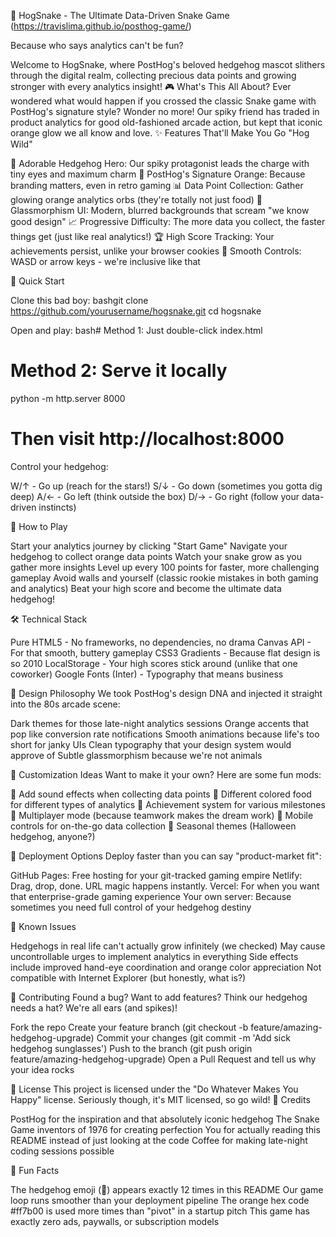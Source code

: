 🦔 HogSnake - The Ultimate Data-Driven Snake Game (https://travislima.github.io/posthog-game/)

Because who says analytics can't be fun?

Welcome to HogSnake, where PostHog's beloved hedgehog mascot slithers through the digital realm, collecting precious data points and growing stronger with every analytics insight!
🎮 What's This All About?
Ever wondered what would happen if you crossed the classic Snake game with PostHog's signature style? Wonder no more! Our spiky friend has traded in product analytics for good old-fashioned arcade action, but kept that iconic orange glow we all know and love.
✨ Features That'll Make You Go "Hog Wild"

🦔 Adorable Hedgehog Hero: Our spiky protagonist leads the charge with tiny eyes and maximum charm
🧡 PostHog's Signature Orange: Because branding matters, even in retro gaming
📊 Data Point Collection: Gather glowing orange analytics orbs (they're totally not just food)
🌟 Glassmorphism UI: Modern, blurred backgrounds that scream "we know good design"
📈 Progressive Difficulty: The more data you collect, the faster things get (just like real analytics!)
🏆 High Score Tracking: Your achievements persist, unlike your browser cookies
🎹 Smooth Controls: WASD or arrow keys - we're inclusive like that

🚀 Quick Start

Clone this bad boy:
bashgit clone https://github.com/yourusername/hogsnake.git
cd hogsnake

Open and play:
bash# Method 1: Just double-click index.html
# Method 2: Serve it locally
python -m http.server 8000
# Then visit http://localhost:8000

Control your hedgehog:

W/↑ - Go up (reach for the stars!)
S/↓ - Go down (sometimes you gotta dig deep)
A/← - Go left (think outside the box)
D/→ - Go right (follow your data-driven instincts)



🎯 How to Play

Start your analytics journey by clicking "Start Game"
Navigate your hedgehog to collect orange data points
Watch your snake grow as you gather more insights
Level up every 100 points for faster, more challenging gameplay
Avoid walls and yourself (classic rookie mistakes in both gaming and analytics)
Beat your high score and become the ultimate data hedgehog!

🛠 Technical Stack

Pure HTML5 - No frameworks, no dependencies, no drama
Canvas API - For that smooth, buttery gameplay
CSS3 Gradients - Because flat design is so 2010
LocalStorage - Your high scores stick around (unlike that one coworker)
Google Fonts (Inter) - Typography that means business

🎨 Design Philosophy
We took PostHog's design DNA and injected it straight into the 80s arcade scene:

Dark themes for those late-night analytics sessions
Orange accents that pop like conversion rate notifications
Smooth animations because life's too short for janky UIs
Clean typography that your design system would approve of
Subtle glassmorphism because we're not animals

🔧 Customization Ideas
Want to make it your own? Here are some fun mods:

🎵 Add sound effects when collecting data points
🌈 Different colored food for different types of analytics
🏅 Achievement system for various milestones
👥 Multiplayer mode (because teamwork makes the dream work)
📱 Mobile controls for on-the-go data collection
🎨 Seasonal themes (Halloween hedgehog, anyone?)

🚀 Deployment Options
Deploy faster than you can say "product-market fit":

GitHub Pages: Free hosting for your git-tracked gaming empire
Netlify: Drag, drop, done. URL magic happens instantly.
Vercel: For when you want that enterprise-grade gaming experience
Your own server: Because sometimes you need full control of your hedgehog destiny

🐛 Known Issues

Hedgehogs in real life can't actually grow infinitely (we checked)
May cause uncontrollable urges to implement analytics in everything
Side effects include improved hand-eye coordination and orange color appreciation
Not compatible with Internet Explorer (but honestly, what is?)

🤝 Contributing
Found a bug? Want to add features? Think our hedgehog needs a hat? We're all ears (and spikes)!

Fork the repo
Create your feature branch (git checkout -b feature/amazing-hedgehog-upgrade)
Commit your changes (git commit -m 'Add sick hedgehog sunglasses')
Push to the branch (git push origin feature/amazing-hedgehog-upgrade)
Open a Pull Request and tell us why your idea rocks

📜 License
This project is licensed under the "Do Whatever Makes You Happy" license. Seriously though, it's MIT licensed, so go wild!
🙏 Credits

PostHog for the inspiration and that absolutely iconic hedgehog
The Snake Game inventors of 1976 for creating perfection
You for actually reading this README instead of just looking at the code
Coffee for making late-night coding sessions possible

🎉 Fun Facts

The hedgehog emoji (🦔) appears exactly 12 times in this README
Our game loop runs smoother than your deployment pipeline
The orange hex code #ff7b00 is used more times than "pivot" in a startup pitch
This game has exactly zero ads, paywalls, or subscription models


